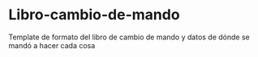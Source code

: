 # Libro-cambio-de-mando
Template de formato del libro de cambio de mando y datos de dónde se mandó a hacer cada cosa
